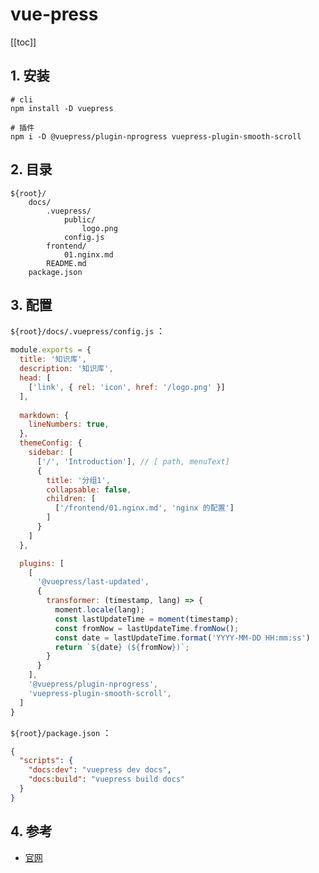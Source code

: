 # vue-press

[[toc]]

## 1. 安装

```shell
# cli
npm install -D vuepress

# 插件
npm i -D @vuepress/plugin-nprogress vuepress-plugin-smooth-scroll
```

## 2. 目录

```text
${root}/
    docs/
        .vuepress/
            public/
                logo.png
            config.js
        frontend/
            01.nginx.md
        README.md
    package.json
```

## 3. 配置

`${root}/docs/.vuepress/config.js` ：

```javascript
module.exports = {
  title: '知识库',
  description: '知识库',
  head: [
    ['link', { rel: 'icon', href: '/logo.png' }]
  ],
  
  markdown: {
    lineNumbers: true,
  },
  themeConfig: {
    sidebar: [
      ['/', 'Introduction'], // [ path, menuText]
      {
        title: '分组1',
        collapsable: false,
        children: [
          ['/frontend/01.nginx.md', 'nginx 的配置']
        ]
      }
    ]
  },

  plugins: [
    [
      '@vuepress/last-updated',
      {
        transformer: (timestamp, lang) => {
          moment.locale(lang);
          const lastUpdateTime = moment(timestamp);
          const fromNow = lastUpdateTime.fromNow();
          const date = lastUpdateTime.format('YYYY-MM-DD HH:mm:ss')
          return `${date} (${fromNow})`;
        }
      }
    ],
    '@vuepress/plugin-nprogress',
    'vuepress-plugin-smooth-scroll',
  ]
}
```

`${root}/package.json` ：

```json
{
  "scripts": {
    "docs:dev": "vuepress dev docs",
    "docs:build": "vuepress build docs"
  }
}
```

## 4. 参考

* [官网](https://vuepress.vuejs.org/zh/)